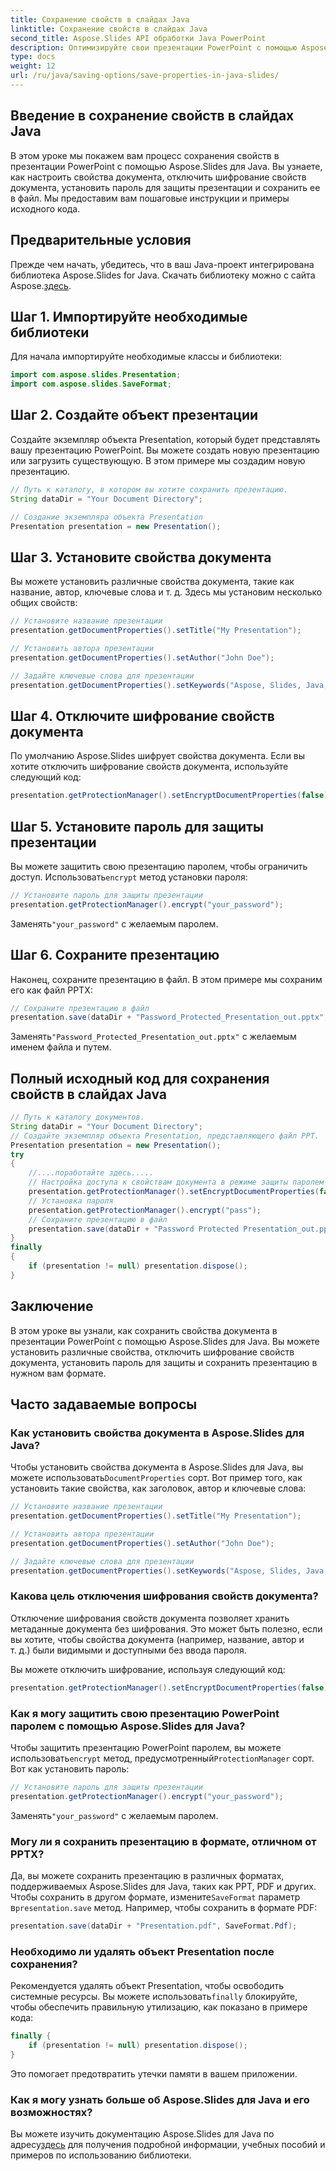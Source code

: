 ```yaml
---
title: Сохранение свойств в слайдах Java
linktitle: Сохранение свойств в слайдах Java
second_title: Aspose.Slides API обработки Java PowerPoint
description: Оптимизируйте свои презентации PowerPoint с помощью Aspose.Slides для Java. Научитесь настраивать свойства, отключать шифрование, добавлять защиту паролем и легко сохранять.
type: docs
weight: 12
url: /ru/java/saving-options/save-properties-in-java-slides/
---
```


## Введение в сохранение свойств в слайдах Java

В этом уроке мы покажем вам процесс сохранения свойств в презентации PowerPoint с помощью Aspose.Slides для Java. Вы узнаете, как настроить свойства документа, отключить шифрование свойств документа, установить пароль для защиты презентации и сохранить ее в файл. Мы предоставим вам пошаговые инструкции и примеры исходного кода.

## Предварительные условия

 Прежде чем начать, убедитесь, что в ваш Java-проект интегрирована библиотека Aspose.Slides for Java. Скачать библиотеку можно с сайта Aspose.[здесь](https://downloads.aspose.com/slides/java).

## Шаг 1. Импортируйте необходимые библиотеки

Для начала импортируйте необходимые классы и библиотеки:

```java
import com.aspose.slides.Presentation;
import com.aspose.slides.SaveFormat;
```

## Шаг 2. Создайте объект презентации

Создайте экземпляр объекта Presentation, который будет представлять вашу презентацию PowerPoint. Вы можете создать новую презентацию или загрузить существующую. В этом примере мы создадим новую презентацию.

```java
// Путь к каталогу, в котором вы хотите сохранить презентацию.
String dataDir = "Your Document Directory";

// Создание экземпляра объекта Presentation
Presentation presentation = new Presentation();
```

## Шаг 3. Установите свойства документа

Вы можете установить различные свойства документа, такие как название, автор, ключевые слова и т. д. Здесь мы установим несколько общих свойств:

```java
// Установите название презентации
presentation.getDocumentProperties().setTitle("My Presentation");

// Установить автора презентации
presentation.getDocumentProperties().setAuthor("John Doe");

// Задайте ключевые слова для презентации
presentation.getDocumentProperties().setKeywords("Aspose, Slides, Java, Tutorial");
```

## Шаг 4. Отключите шифрование свойств документа

По умолчанию Aspose.Slides шифрует свойства документа. Если вы хотите отключить шифрование свойств документа, используйте следующий код:

```java
presentation.getProtectionManager().setEncryptDocumentProperties(false);
```

## Шаг 5. Установите пароль для защиты презентации

 Вы можете защитить свою презентацию паролем, чтобы ограничить доступ. Использовать`encrypt` метод установки пароля:

```java
// Установите пароль для защиты презентации
presentation.getProtectionManager().encrypt("your_password");
```

 Заменять`"your_password"` с желаемым паролем.

## Шаг 6. Сохраните презентацию

Наконец, сохраните презентацию в файл. В этом примере мы сохраним его как файл PPTX:

```java
// Сохраните презентацию в файл
presentation.save(dataDir + "Password_Protected_Presentation_out.pptx", SaveFormat.Pptx);
```

 Заменять`"Password_Protected_Presentation_out.pptx"` с желаемым именем файла и путем.

## Полный исходный код для сохранения свойств в слайдах Java

```java
// Путь к каталогу документов.
String dataDir = "Your Document Directory";
// Создайте экземпляр объекта Presentation, представляющего файл PPT.
Presentation presentation = new Presentation();
try
{
	//....поработайте здесь.....
	// Настройка доступа к свойствам документа в режиме защиты паролем
	presentation.getProtectionManager().setEncryptDocumentProperties(false);
	// Установка пароля
	presentation.getProtectionManager().encrypt("pass");
	// Сохраните презентацию в файл
	presentation.save(dataDir + "Password Protected Presentation_out.pptx", SaveFormat.Pptx);
}
finally
{
	if (presentation != null) presentation.dispose();
}
```

## Заключение

В этом уроке вы узнали, как сохранить свойства документа в презентации PowerPoint с помощью Aspose.Slides для Java. Вы можете установить различные свойства, отключить шифрование свойств документа, установить пароль для защиты и сохранить презентацию в нужном вам формате.

## Часто задаваемые вопросы

### Как установить свойства документа в Aspose.Slides для Java?

 Чтобы установить свойства документа в Aspose.Slides для Java, вы можете использовать`DocumentProperties` сорт. Вот пример того, как установить такие свойства, как заголовок, автор и ключевые слова:

```java
// Установите название презентации
presentation.getDocumentProperties().setTitle("My Presentation");

// Установить автора презентации
presentation.getDocumentProperties().setAuthor("John Doe");

// Задайте ключевые слова для презентации
presentation.getDocumentProperties().setKeywords("Aspose, Slides, Java, Tutorial");
```

### Какова цель отключения шифрования свойств документа?

Отключение шифрования свойств документа позволяет хранить метаданные документа без шифрования. Это может быть полезно, если вы хотите, чтобы свойства документа (например, название, автор и т. д.) были видимыми и доступными без ввода пароля.

Вы можете отключить шифрование, используя следующий код:

```java
presentation.getProtectionManager().setEncryptDocumentProperties(false);
```

### Как я могу защитить свою презентацию PowerPoint паролем с помощью Aspose.Slides для Java?

Чтобы защитить презентацию PowerPoint паролем, вы можете использовать`encrypt` метод, предусмотренный`ProtectionManager` сорт. Вот как установить пароль:

```java
// Установите пароль для защиты презентации
presentation.getProtectionManager().encrypt("your_password");
```

 Заменять`"your_password"` с желаемым паролем.

### Могу ли я сохранить презентацию в формате, отличном от PPTX?

 Да, вы можете сохранить презентацию в различных форматах, поддерживаемых Aspose.Slides для Java, таких как PPT, PDF и других. Чтобы сохранить в другом формате, измените`SaveFormat` параметр в`presentation.save` метод. Например, чтобы сохранить в формате PDF:

```java
presentation.save(dataDir + "Presentation.pdf", SaveFormat.Pdf);
```

### Необходимо ли удалять объект Presentation после сохранения?

 Рекомендуется удалять объект Presentation, чтобы освободить системные ресурсы. Вы можете использовать`finally` блокируйте, чтобы обеспечить правильную утилизацию, как показано в примере кода:

```java
finally {
    if (presentation != null) presentation.dispose();
}
```

Это помогает предотвратить утечки памяти в вашем приложении.

### Как я могу узнать больше об Aspose.Slides для Java и его возможностях?

 Вы можете изучить документацию Aspose.Slides для Java по адресу[здесь](https://docs.aspose.com/slides/java/) для получения подробной информации, учебных пособий и примеров по использованию библиотеки.